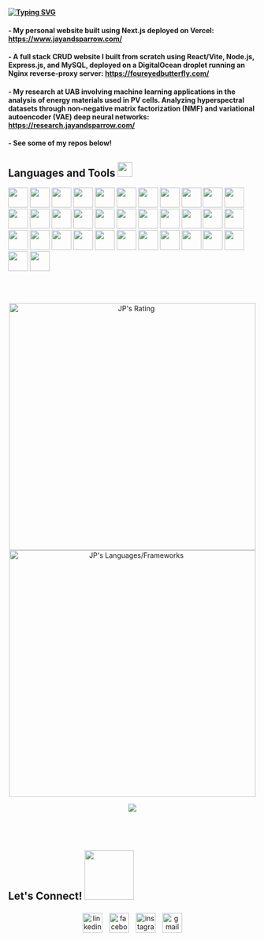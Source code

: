 <div align="left" style="margin-top: 30px;">
    <b>
        <a href="https://git.io/typing-svg"><img src="https://readme-typing-svg.demolab.com?font=Roboto&size=25&letterSpacing=4px&pause=2000&duration=2000&color=39d353&vCenter=true&multiline=true&width=475&height=100&lines=Hi+there%2C+I'm+JP.;Check+out+some+of+my+projects!" alt="Typing SVG" /></a>
    </b>
    <!-- <img src="https://media3.giphy.com/media/v1.Y2lkPTc5MGI3NjExdzhqN2sycno2M2FpYTRjM3V0M3ZzeTZzcGlvZ2s2dnJwMmF3dTVndyZlcD12MV9pbnRlcm5hbF9naWZfYnlfaWQmY3Q9cw/j5QUSpXVuwtr2/giphy.webp" width=180 style="display: inline-block; margin-top: 5px;"> -->
</div>

#### - My personal website built using Next.js deployed on Vercel: https://www.jayandsparrow.com/
#### - A full stack CRUD website I built from scratch using React/Vite, Node.js, Express.js, and MySQL, deployed on a DigitalOcean droplet running an Nginx reverse-proxy server: https://foureyedbutterfly.com/
#### - My research at UAB involving machine learning applications in the analysis of energy materials used in PV cells. Analyzing hyperspectral datasets through non-negative matrix factorization (NMF) and variational autoencoder (VAE) deep neural networks: https://research.jayandsparrow.com/
#### - See some of my repos below!

<!--
<h2>About Me</h2>
<a target="_blank" align="center">
</a>
#### -  🌏 I’m passionate about learning and building new technologies to make the world a better place for everyone.

#### -  👨🏼‍💻 I’m studying physics and computer science at the University of Alabama at Birmingham (UAB), graduating in December 2024

#### -  💻 I’m currently working as an intelligence analyst at DarkTower (Queen Associates, Inc.)

#### -  ✨ I also research machine learning applications in the analysis of PV materials at UAB by building deep neural networks in Python.

#### -  🎸 When I'm not coding, I'm either walking my dog, cooking, or playing my guitar.
-->


## <b> Languages and Tools </b><img src="https://media2.giphy.com/media/QssGEmpkyEOhBCb7e1/giphy.gif?cid=ecf05e47a0n3gi1bfqntqmob8g9aid1oyj2wr3ds3mg700bl&rid=giphy.gif" width=30>

<p>
<img src="https://cdn.jsdelivr.net/gh/devicons/devicon@latest/icons/python/python-original.svg" height="40" width="40"/>
<img src="https://cdn.jsdelivr.net/gh/devicons/devicon@latest/icons/numpy/numpy-original.svg" height="40" width="40"/>
<img src="https://cdn.jsdelivr.net/gh/devicons/devicon@latest/icons/pandas/pandas-original-wordmark.svg" height="40" width="40"/>
<img src="https://cdn.jsdelivr.net/gh/devicons/devicon@latest/icons/matplotlib/matplotlib-original-wordmark.svg" height="40" width="40"/>
<img src="https://cdn.jsdelivr.net/gh/devicons/devicon@latest/icons/pytorch/pytorch-original.svg" height="40" width="40"/>
<img src="https://cdn.jsdelivr.net/gh/devicons/devicon@latest/icons/tensorflow/tensorflow-original.svg" height="40" width="40"/>
<img src="https://cdn.jsdelivr.net/gh/devicons/devicon@latest/icons/scikitlearn/scikitlearn-original.svg" height="40" width="40"/>
<img src="https://cdn.jsdelivr.net/gh/devicons/devicon@latest/icons/jupyter/jupyter-original-wordmark.svg" height="40" width="40"/>
<img src="https://cdn.jsdelivr.net/gh/devicons/devicon@latest/icons/java/java-original.svg" height="40" width="40"/>
<img src="https://cdn.jsdelivr.net/gh/devicons/devicon@latest/icons/javascript/javascript-original.svg" height="40" width="40"/>
<img src="https://cdn.jsdelivr.net/gh/devicons/devicon@latest/icons/typescript/typescript-original.svg" height="40" width="40"/>
<img src="https://cdn.jsdelivr.net/gh/devicons/devicon@latest/icons/nodejs/nodejs-original-wordmark.svg" height="40" width="40"/>
<img src="https://cdn.jsdelivr.net/gh/devicons/devicon@latest/icons/react/react-original.svg" height="40" width="40"/>
<img src="https://cdn.jsdelivr.net/gh/devicons/devicon@latest/icons/vitejs/vitejs-original.svg" 
height="40" width="40" />
<img src="https://cdn.jsdelivr.net/gh/devicons/devicon@latest/icons/nextjs/nextjs-original.svg" height="40" width="40"/>
<img src="https://cdn.jsdelivr.net/gh/devicons/devicon@latest/icons/cplusplus/cplusplus-original.svg" height="40" width="40"/>
<img src="https://cdn.jsdelivr.net/gh/devicons/devicon@latest/icons/opencv/opencv-original-wordmark.svg" height="40" width="40"/>
<img src="https://cdn.jsdelivr.net/gh/devicons/devicon@latest/icons/html5/html5-original.svg" height="40" width="40"/>
<img src="https://cdn.jsdelivr.net/gh/devicons/devicon@latest/icons/css3/css3-original.svg" height="40" width="40"/>
<img src="https://cdn.jsdelivr.net/gh/devicons/devicon@latest/icons/tailwindcss/tailwindcss-original.svg" height="40" width="40"/>
<img src="https://cdn.jsdelivr.net/gh/devicons/devicon@latest/icons/sass/sass-original.svg" height="40" width="40"/>
<img src="https://cdn.jsdelivr.net/gh/devicons/devicon@latest/icons/azuresqldatabase/azuresqldatabase-original.svg" height="40" width="40"/>
<img src="https://cdn.jsdelivr.net/gh/devicons/devicon@latest/icons/mysql/mysql-original.svg" height="40" width="40"/>
<img src="https://cdn.jsdelivr.net/gh/devicons/devicon@latest/icons/webpack/webpack-original.svg" height="40" width="40"/>
<img src="https://cdn.jsdelivr.net/gh/devicons/devicon@latest/icons/docker/docker-original-wordmark.svg" height="40" width="40"/>
<img src="https://cdn.jsdelivr.net/gh/devicons/devicon@latest/icons/amazonwebservices/amazonwebservices-original-wordmark.svg" height="40" width="40"/>
<img src="https://cdn.jsdelivr.net/gh/devicons/devicon@latest/icons/digitalocean/digitalocean-original.svg" height="40" width="40"/>
<img src="https://cdn.jsdelivr.net/gh/devicons/devicon@latest/icons/vscode/vscode-original.svg" height="40" width="40"/>
<img src="https://cdn.jsdelivr.net/gh/devicons/devicon@latest/icons/jetbrains/jetbrains-original.svg" height="40" width="40"/>
<img src="https://cdn.jsdelivr.net/gh/devicons/devicon@latest/icons/apple/apple-original.svg" height="40" width="40"/>
<img src="https://cdn.jsdelivr.net/gh/devicons/devicon@latest/icons/windows11/windows11-original.svg" height="40" width="40"/>
<img src="https://cdn.jsdelivr.net/gh/devicons/devicon@latest/icons/linux/linux-original.svg" height="40" width="40"/>
<img src="https://cdn.jsdelivr.net/gh/devicons/devicon@latest/icons/debian/debian-original.svg" height="40" width="40"/>
<img src="https://cdn.jsdelivr.net/gh/devicons/devicon@latest/icons/bash/bash-original.svg" height="40" width="40"/>
<img src="https://cdn.jsdelivr.net/gh/devicons/devicon@latest/icons/git/git-original.svg" height="40" width="40"/>
</p>

<br> <br>


<p align="center">
  <!-- GitHub Stats -->
  <!-- <img src="https://github-readme-stats.vercel.app/api?username=jonperk318&count_private=true&theme=tokyonight&hide_border=true" alt="JP's Contribution" width=500> -->
  <!-- GitHub Streak Stats -->
  <img src="https://github-readme-streak-stats.herokuapp.com?user=jonperk318&count_private=true&theme=github_dark&hide_border=true" alt="JP's Rating" width=500>
<!-- GitHub Language Stats -->
<img src = "https://github-readme-stats.vercel.app/api/top-langs?username=jonperk318&show_icons=true&count_private=true&locale=en&layout=compact&langs_count=10&hide_border=true&hide=jupyter%20notebook,html,makefile&theme=github_dark" alt="JP's Languages/Frameworks" width=500 />
</p>
<p align = "center">
</p>

<div align="center" >
  <img src="https://komarev.com/ghpvc/?username=jonperk318&color=4493F8&style=for-the-badge">
</div>


<br><br>
## <b> Let's Connect! </b><img src="https://i.giphy.com/S9ukg9TDGpMDxHKqGI.webp" width =100>
<p align="center">
	<a href="https://www.linkedin.com/in/jonathan-perkins-0b1411285/"><img alt="linkedin" width=40 style="padding:5px" src="https://img.icons8.com/?size=80&id=v9q7oVKxTRhw&format=png&color=39d353"/></a>
 	<a href="https://www.facebook.com/jonathan.davidperkins/"><img alt="facebook" width=40 style="padding:5px" src="https://img.icons8.com/?size=80&id=MCDIN0kjvWmA&format=png&color=39d353"/></a>
  <a href="https://www.instagram.com/jonperk318"><img alt="instagram" width=40 style="padding:5px" src="https://img.icons8.com/?size=80&id=32309&format=png&color=39d353"/></a>
  <a href="mailto:jonperk318@gmail.com"><img alt="gmail" width=40 style="padding:5px" src="https://img.icons8.com/?size=80&id=Ww1lcGqgduif&format=png&color=39d353"/></a>
</p>